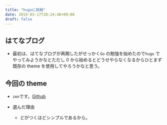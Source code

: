 ```yaml
---
title: "hugoに挑戦"
date: 2019-03-17T20:24:48+09:00
draft: false
---
```


## はてなブログ

- 最初は、はてなブログが再開したがせっかく`Go` の勉強を始めたので`hugo` でやってみようかなとただし 0 から始めるとどうせやらなくなるからひとまず既存の theme を使用してやろうかなと思う。

## 今回の theme

- `zen`です。[Github](https://github.com/frjo/hugo-theme-zen)

- 選んだ理由
  - どがつくほどシンプルであるから。
